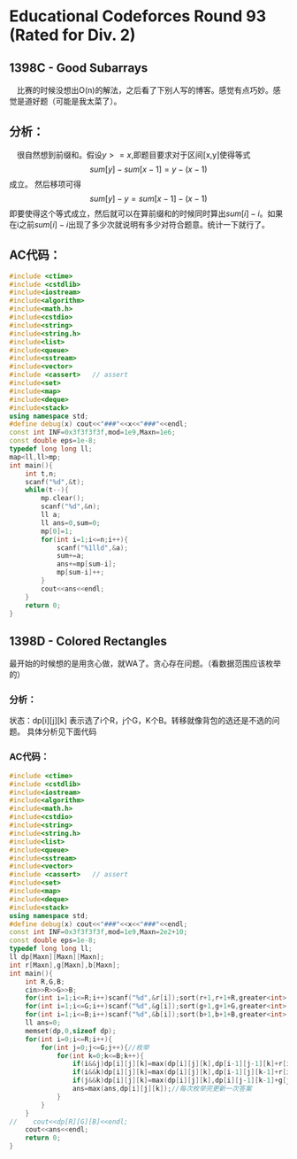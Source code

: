 # Educational Codeforces Round 93 (Rated for Div. 2)
## 1398C - Good Subarrays
&ensp;&ensp;比赛的时候没想出O(n)的解法，之后看了下别人写的博客。感觉有点巧妙。感觉是道好题（可能是我太菜了）。
## 分析：
&ensp;&ensp;很自然想到前缀和。假设$y>=x$,即题目要求对于区间[x,y]使得等式
$$sum[y]-sum[x-1]=y-(x-1)$$成立。
然后移项可得
$$sum[y]-y=sum[x-1]-(x-1) $$
即要使得这个等式成立，然后就可以在算前缀和的时候同时算出$sum[i]-i$。如果在i之前$sum[i]-i$出现了多少次就说明有多少对符合题意。统计一下就行了。


## AC代码：
```cpp
#include <ctime>
#include <cstdlib>
#include<iostream>
#include<algorithm>
#include<math.h>
#include<cstdio>
#include<string>
#include<string.h>
#include<list>
#include<queue>
#include<sstream>
#include<vector>
#include <cassert>   // assert
#include<set>
#include<map>
#include<deque>
#include<stack>
using namespace std;
#define debug(x) cout<<"###"<<x<<"###"<<endl;
const int INF=0x3f3f3f3f,mod=1e9,Maxn=1e6;
const double eps=1e-8;
typedef long long ll;
map<ll,ll>mp;
int main(){
    int t,n;
    scanf("%d",&t);
    while(t--){
        mp.clear();
        scanf("%d",&n);
        ll a;
        ll ans=0,sum=0;
        mp[0]=1;
        for(int i=1;i<=n;i++){
            scanf("%1lld",&a);
            sum+=a;
            ans+=mp[sum-i];
            mp[sum-i]++;
        }
        cout<<ans<<endl;
    }
    return 0;
}
```

## 1398D - Colored Rectangles
最开始的时候想的是用贪心做，就WA了。贪心存在问题。（看数据范围应该枚举的）

### 分析：
状态：dp[i][j][k] 表示选了i个R，j个G，K个B。转移就像背包的选还是不选的问题。 具体分析见下面代码

### AC代码：
```cpp
#include <ctime>
#include <cstdlib>
#include<iostream>
#include<algorithm>
#include<math.h>
#include<cstdio>
#include<string>
#include<string.h>
#include<list>
#include<queue>
#include<sstream>
#include<vector>
#include <cassert>   // assert
#include<set>
#include<map>
#include<deque>
#include<stack>
using namespace std;
#define debug(x) cout<<"###"<<x<<"###"<<endl;
const int INF=0x3f3f3f3f,mod=1e9,Maxn=2e2+10;
const double eps=1e-8;
typedef long long ll;
ll dp[Maxn][Maxn][Maxn];
int r[Maxn],g[Maxn],b[Maxn];
int main(){
    int R,G,B;
    cin>>R>>G>>B;
    for(int i=1;i<=R;i++)scanf("%d",&r[i]);sort(r+1,r+1+R,greater<int>());
    for(int i=1;i<=G;i++)scanf("%d",&g[i]);sort(g+1,g+1+G,greater<int>());
    for(int i=1;i<=B;i++)scanf("%d",&b[i]);sort(b+1,b+1+B,greater<int>());
    ll ans=0;
    memset(dp,0,sizeof dp);
    for(int i=0;i<=R;i++){
        for(int j=0;j<=G;j++){//枚举
            for(int k=0;k<=B;k++){
                if(i&&j)dp[i][j][k]=max(dp[i][j][k],dp[i-1][j-1][k]+r[i]*g[j]);//选r[i],g[j] 还是不选
                if(i&&k)dp[i][j][k]=max(dp[i][j][k],dp[i-1][j][k-1]+r[i]*b[k]);// 选r[i],b[k] 还是不选
                if(j&&k)dp[i][j][k]=max(dp[i][j][k],dp[i][j-1][k-1]+g[j]*b[k]);//选g[j],b[k] 还是不选
                ans=max(ans,dp[i][j][k]);//每次枚举完更新一次答案
            }
        }
    }
//    cout<<dp[R][G][B]<<endl;
    cout<<ans<<endl;
	return 0;
}

```